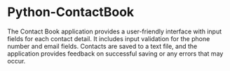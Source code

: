 # Python-ContactBook
The Contact Book application provides a user-friendly interface with input fields for each contact detail. It includes input validation for the phone number and email fields. Contacts are saved to a text file, and the application provides feedback on successful saving or any errors that may occur.
